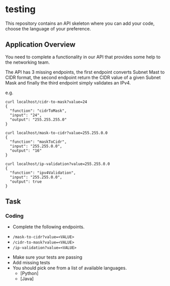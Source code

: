 # testing

This repository contains an API skeleton where you can add your code,
choose the language of your preference.

## Application Overview

You need to complete a functionality in our API that provides some help to
the networking team.

The API has 3 missing endpoints, the first endpoint converts Subnet Mast to
CIDR format, the second endpoint return the CIDR value of a given Subnet Mask
and finally the third endpoint simply validates an IPv4.

e.g.

```
curl localhost/cidr-to-mask?value=24
{
  "function": "cidrToMask",
  "input": "24",
  "output": "255.255.255.0"
}
```

```
curl localhost/mask-to-cidr?value=255.255.0.0
{
  "function": "maskToCidr",
  "input": "255.255.0.0",
  "output": "16"
}

```

```
curl localhost/ip-validation?value=255.255.0.0
{
  "function": "ipv4Validation",
  "input": "255.255.0.0",
  "output": true
}

```


## Task

### Coding
  * Complete the following endpoints.
   - `/mask-to-cidr?value=<VALUE>`
   - `/cidr-to-mask?value=<VALUE>`
   - `/ip-validation?value=<VALUE>`
  * Make sure your tests are passing
  * Add missing tests
  * You should pick one from a list of available languages.
    - [Python]
    - [Java]
 
